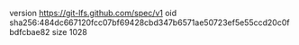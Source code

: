version https://git-lfs.github.com/spec/v1
oid sha256:484dc667120fcc07bf69428cbd347b6571ae50723ef5e55ccd20c0fbdfcbae82
size 1028
